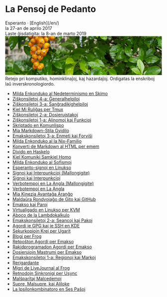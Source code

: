 La Pensoj de Pedanto
====================

<div class="center">Esperanto · [English](/en/)</div>
<div class="center">la 27-an de aprilo 2017</div>
<div class="center">Laste ĝisdatigita: la 8-an de marto 2019</div>

<img src="/bil/pluvis-1008x250.jpg" class="banner" alt="pluvis" title="En la vizaĝo de la kosmo, ni ĉiuj estas porĉiame infanoj." />

<div class="text-right">Retejo pri komputiko, hominklinaĵoj, kaj hazardaĵoj. Ordigatas la enskriboj laŭ
inverskronologiordo.</div>

- [Milda Enkonduko al Nedeterminismo en Skimo](amb/)
- [Ziŝkonsiletoj 4-a: Ĝeneralhelpiloj](zisxkonsiletoj-4-a/)
- [Ziŝkonsiletoj 3-a: Ŝanĝradikighelpiloj](zisxkonsiletoj-3-a/)
- [Kiel Mi Ruliĝas per Tmux](tmux/)
- [Ziŝkonsiletoj 2-a: Dosierujstakoj](zisxkonsiletoj-2-a/)
- [Ziŝkonsiletoj 1-a: Alinomoj kaj Funkcioj](zisxkonsiletoj-1-a/)
- [Skriptado en Komunlispo](lispon-skripti/)
- [Mia Markdown-Stila Gvidilo](markdown/)
- [Emakskonsiletoj 3-a: Enmeti kaj Forviŝi](emakskonsiletoj-3-a/)
- [Milda Enkonduko al la Nix-Familio](nix/)
- [Konverti de Markdown al HTML per emem](emem/)
- [Divido en Haskelo](haskeldivido/)
- [Kiel Komuniki Samkiel Homo](homo/)
- [Milda Enkonduko al Sofismoj](sofismoj/)
- [Esperanto-signoj en Linukso](eo-linukso/)
- [Signoj kaj Interpunkcioj (Mallongigite)](signoj-interpunkcioj-mallongigite/)
- [Signoj kaj Interpunkcioj](signoj-interpunkcioj/)
- [Verbotempoj en La Angla (Mallongigite)](verbotempoj-la-angla-mallongigite/)
- [Verbotempoj en La Angla](verbotempoj-la-angla/)
- [Mia Kinezia Avantaĝa Aranĝo](avantagxo/)
- [Maldaŭra Rondvojaĝo de Gito kaj GitHub](gito-github/)
- [Emakso kaj Paroj](emakso-paroj/)
- [Virtualigado en Linukso per KVM](kvm/)
- [Aboco de la Lambdokalkulo](lambdokalkulo/)
- [Emakskonsiletoj 2-a: Seancoj kaj Pakoj](emakskonsiletoj-2-a/)
- [Agordi je GPG kaj je SSH en KDE](gsk/)
- [Sekurkopiojn Krei per Ugarit](ugarit/)
- [Blogi per Frog](frog/)
- [Retpoŝton Agordi per Emakso](emakso-retposxto/)
- [Rakidprogramadon Agordi per Emakso](emakso-rakido/)
- [Dosierujojn Mastrumi per Emakso](emakso-dired/)
- [Emakskonsiletoj 1-a: Regionoj kaj Markoj](emakskonsiletoj-1-a/)
- [Rerigardante](rerigardante/)
- [Migri de LiveJournal al Frog](livefrog/)
- [Retnodojn Sinkronigi per Usync](usync/)
- [Malŝparitaj Malcedemoj](malsxparitaj/)
- [Supre, Malsupre, kaj Aliloke](supre-malsupre/)
- [La Ipsilonkombinatoro en Ses Paŝoj](ipsilono/)
